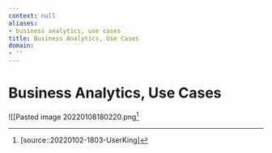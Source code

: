 ```yaml
---
context: null
aliases:
- business analytics, use cases
title: Business Analytics, Use Cases
domain:
- ''
---
```


# Business Analytics, Use Cases

![[Pasted image 20220108180220.png[^1]

[^1]: [source::20220102-1803-UserKing]
